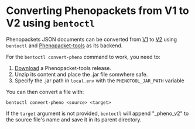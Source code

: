 # Converting Phenopackets from V1 to V2 using `bentoctl`

Phenopackets JSON documents can be converted from [V1](https://phenopacket-schema.readthedocs.io/en/1.0.0/toplevel.html) 
to [V2](https://phenopacket-schema.readthedocs.io/en/2.0.0/toplevel.html) using `bentoctl` and 
[Phenopacket-tools](https://github.com/phenopackets/phenopacket-tools) as its backend.

For the `bentoctl convert-pheno` command to work, you need to:
1. [Download](http://phenopackets.org/phenopacket-tools/stable/tutorial.html#download-phenopacket-tools) a Phenopacket-tools release.
2. Unzip its content and place the .jar file somwhere safe.
3. Specify the .jar path in `local.env` with the `PHENOTOOL_JAR_PATH` variable

You can then convert a file with:
```shell
bentoctl convert-pheno <source> <target>
```

If the `target` argument is not provided, `bentoctl` will append "_pheno_v2" to the source file's name and save it in its 
parent directory.
